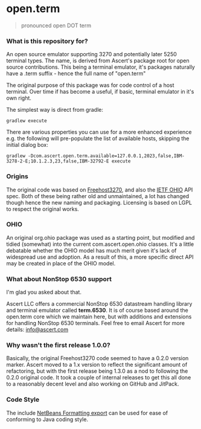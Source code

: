 # open.term #

> pronounced open DOT term

### What is this repository for? ###

An open source emulator supporting 3270 and potentially later 5250 terminal types. The name, is derived from  Ascert's package root for open source contributions. This being a terminal emulator, it's packages naturally have a .term suffix - hence the full name of "open.term"

The original purpose of this package was for code control of a host terminal. Over time if has become a useful, if basic, terminal emulator in it's own right.

The simplest way is direct from gradle:

```
gradlew execute
```
There are various properties you can use for a more enhanced experience e.g. the following will pre-populate the list of 
available hosts, skipping the initial dialog box:

```
gradlew -Dcom.ascert.open.term.available=127.0.0.1,2023,false,IBM-3278-2-E;10.1.2.3,23,false,IBM-32792-E execute
```

### Origins ###

The original code was based on [Freehost3270](https://github.com/AlanKrueger/freehost3270), and also the [IETF OHIO](https://tools.ietf.org/html/draft-ietf-tn3270e-ohio-01) API spec. Both of these being rather old and unmaintained, a lot has changed though hence the new naming and packaging. Licensing is based on LGPL to respect the original works.

### OHIO ###

An original org.ohio package was used as a starting point, but modified and tidied (somewhat) into the current com.ascert.open.ohio classes. It's a little debatable whether the OHIO model has much merit given it's lack of widespread use and adoption. As a result of this, a more specific direct API may be created in place of the OHIO model. 

### What about NonStop 6530 support ###

I'm glad you asked about that. 

Ascert LLC offers a commercial NonStop 6530 datastream handling library and terminal emulator called **term.6530**. It is of course based around the open.term core which we maintain here, but with additions and extensions for handling NonStop 6530 terminals. Feel free to email Ascert for more details: info@ascert.com

### Why wasn't the first release 1.0.0? ###

Basically, the original Freehost3270 code seemed to have a 0.2.0 version marker. Ascert moved to a 1.x version to reflect the significant amount of refactoring, but with the first release being 1.3.0 as a nod to following the 0.2.0 original code. It took a couple of internal releases to get this all done to a reasonably decent level and also working on GitHub and JitPack. 

### Code Style ###

The include [NetBeans Formatting export](NetBeansJavaStyle.zip) can be used for ease of conforming to Java coding style.

